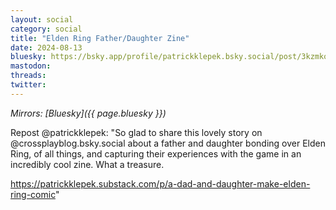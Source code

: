 ```yaml
---
layout: social
category: social
title: "Elden Ring Father/Daughter Zine"
date: 2024-08-13
bluesky: https://bsky.app/profile/patrickklepek.bsky.social/post/3kzmkoeoscu2q
mastodon:
threads:
twitter:
---
```


*Mirrors: [Bluesky]({{ page.bluesky }})*

Repost @patrickklepek: "So glad to share this lovely story on @crossplayblog.bsky.social about a father and daughter bonding over Elden Ring, of all things, and capturing their experiences with the game in an incredibly cool zine. What a treasure.

<https://patrickklepek.substack.com/p/a-dad-and-daughter-make-elden-ring-comic>"
